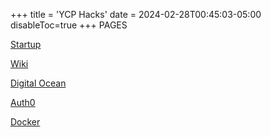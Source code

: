 +++
title = 'YCP Hacks'
date = 2024-02-28T00:45:03-05:00
disableToc=true
+++
PAGES

[Startup](/startup)

[Wiki](/wiki)

[Digital Ocean](/post)

[Auth0](/auth)

[Docker](/docker)



